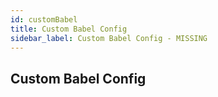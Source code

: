 ```yaml
---
id: customBabel
title: Custom Babel Config
sidebar_label: Custom Babel Config - MISSING
---
```


## Custom Babel Config
